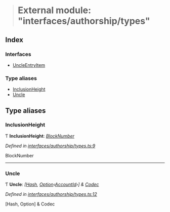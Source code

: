 > # External module: "interfaces/authorship/types"

## Index

### Interfaces

* [UncleEntryItem](../interfaces/_interfaces_authorship_types_.uncleentryitem.md)

### Type aliases

* [InclusionHeight](_interfaces_authorship_types_.md#inclusionheight)
* [Uncle](_interfaces_authorship_types_.md#uncle)

## Type aliases

###  InclusionHeight

Ƭ **InclusionHeight**: *[BlockNumber](_interfaces_runtime_types_.md#blocknumber)*

*Defined in [interfaces/authorship/types.ts:9](https://github.com/polkadot-js/api/blob/630b831/packages/types/src/interfaces/authorship/types.ts#L9)*

BlockNumber

___

###  Uncle

Ƭ **Uncle**: *[[Hash](_interfaces_runtime_types_.md#hash), [Option](../classes/_codec_option_.option.md)‹[AccountId](../classes/_primitive_generic_accountid_.accountid.md)›] & [Codec](../interfaces/_types_.codec.md)*

*Defined in [interfaces/authorship/types.ts:12](https://github.com/polkadot-js/api/blob/630b831/packages/types/src/interfaces/authorship/types.ts#L12)*

[Hash, Option<AccountId>] & Codec